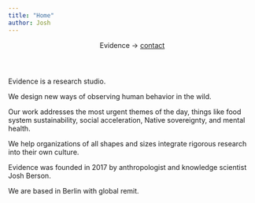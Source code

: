 ```yaml
---
title: "Home"
author: Josh
---
```


<header>
Evidence &rarr;
<a href="mailto:contact@evdnce.studio">contact</a>
</header>

<p class="fadein delay0">Evidence is a research studio.</p>

<p class="fadein delay1">We design new ways of observing human behavior in the wild.</p>

<p class="fadein delay2">Our work addresses the most urgent themes of the day, things like food system sustainability, social acceleration, Native sovereignty, and mental health.</p>

<p class="fadein delay3">We help organizations of all shapes and sizes integrate rigorous research into their own culture.</p>

<p class="fadein delay4">Evidence was founded in 2017 by anthropologist and knowledge scientist Josh Berson.</p>

<p class="fadein delay5">We are based in Berlin with global remit.</p>
